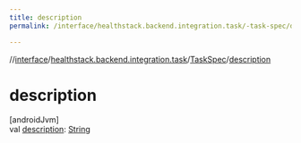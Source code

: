 ```yaml
---
title: description
permalink: /interface/healthstack.backend.integration.task/-task-spec/description.html

---
```

//[interface](/bi_interface.html)/[healthstack.backend.integration.task](../index.html)/[TaskSpec](index.html)/[description](description.html)



# description



[androidJvm]\
val [description](description.html): [String](https://kotlinlang.org/api/latest/jvm/stdlib/kotlin/-string/index.html)




